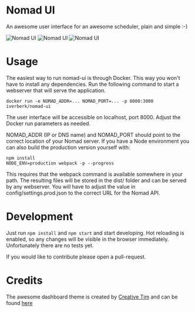 Nomad UI
========

An awesome user interface for an awesome scheduler, plain and simple :-)

![Nomad UI](http://www.ivoverberk.nl/dl/nomad-ui.jpg)
![Nomad UI](http://www.ivoverberk.nl/dl/nomad-ui-2.jpg)
![Nomad UI](http://www.ivoverberk.nl/dl/nomad-ui-3.jpg)

# Usage

The easiest way to run nomad-ui is through Docker. This way you won't have to
install any dependencies. Run the following command to start a webserver that
will serve the application.

```
docker run -e NOMAD_ADDR=... NOMAD_PORT=... -p 8000:3000 iverberk/nomad-ui
```

The user interface will be accessible on localhost, port 8000. Adjust the Docker
run parameters as needed.

NOMAD_ADDR (IP or DNS name) and NOMAD_PORT should point to the correct location of your Nomad
server. If you have a Node environment you can also build the production version
yourself with:

```
npm install
NODE_ENV=production webpack -p --progress
```

This requires that the webpack command is available somewhere in your path. The
resulting files will be stored in the dist/ folder and can be served by any webserver.
You will have to adjust the value in config/settings.prod.json to the correct URL for
the Nomad API.

# Development

Just run ```npm install``` and ```npm start``` and start developing. Hot reloading is enabled, so any
changes will be visible in the browser immediately. Unfortunately there are no tests yet.

If you would like to contribute please open a pull-request.

# Credits

The awesome dashboard theme is created by [Creative Tim](www.creative-tim.com)
and can be found [here](http://www.creative-tim.com/product/light-bootstrap-dashboard-pro)
